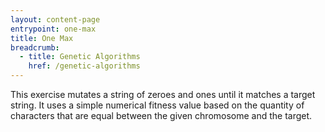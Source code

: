 ```yaml
---
layout: content-page
entrypoint: one-max
title: One Max
breadcrumb:
  - title: Genetic Algorithms
    href: /genetic-algorithms
---
```


This exercise mutates a string of zeroes and ones until it matches a target string. It uses a simple
numerical fitness value based on the quantity of characters that are equal between the given
chromosome and the target.

<div class="interactive-region">
  <one-max></one-max>
</div>

